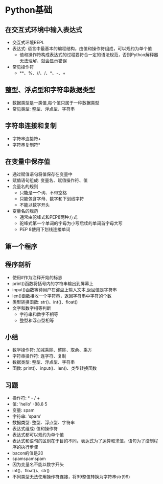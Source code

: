 # Python基础

## 在交互式环境中输入表达式
- 交互式环境REPL
- 表达式: 语言中最基本的编程结构，由值和操作符组成，可以规约为单个值
    - 值和操作符构成表达式的过程要符合一定的语法规范，否则Python解释器无法理解，就会显示错误
- 常见操作符
    - **、%、//、/、*、-、+

## 整型、浮点型和字符串数据类型
- 数据类型是一类值,每个值只属于一种数据类型
- 常见类型: 整型、浮点型、字符串

## 字符串连接和复制
- 字符串连接符+
- 字符串复制符*

## 在变量中保存值
- 通过赋值语句将值保存在变量中
- 赋值语句组成: 变量名、赋值操作符、值
- 变量名的规则
    - 只能是一个词、不带空格
    - 只能包含字母、数字和下划线字符
    - 不能以数字开头
- 变量名的规范
    - 通常由驼峰式和PEP8两种方式
    - 驼峰式第一个单词的字母为小写后续的单词首字母大写
    - PEP 8使用下划线连接单词

## 第一个程序

## 程序剖析
- 使用#作为注释开始的标志
- print()函数将括号内的字符串输出到屏幕上
- input()函数等待用户在键盘上输入文本,返回值是字符串
- len()函数接收一个字符串，返回字符串中字符的个数
- 类型转换函数: str()、int()、float()
- 文字和数字相等判断
    - 字符串和数字不相等
    - 整型和浮点型相等


## 小结
- 数学操作符: 加减乘除、整除、取余、乘方 
- 字符串操作符: 连字符、复制
- 数据类型: 整型、浮点型、字符串
- 函数: print()、input()、len()、类型转换函数

## 习题
- 操作符: * - / + 
- 值: 'hello' -88.8 5
- 变量: spam
- 字符串: 'spam'
- 数据类型: 整型、浮点型、字符串
- 表达式组成: 值和操作符
- 表达式都可以规约为单个值
- 表达式和语句的区别在于目的不同，表达式为了运算和求值，语句为了控制程序的执行步骤
- bacon的值是20
- spamspamspam
- 因为变量名不能以数字开头
- int()、float()、str()
- 不同类型无法使用操作符连接，将99整值转换为字符串str(99)

